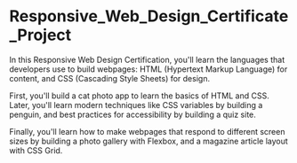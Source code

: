 # Responsive_Web_Design_Certificate_Project
In this Responsive Web Design Certification, you'll learn the languages that developers use to build webpages: HTML (Hypertext Markup Language) for content, and CSS (Cascading Style Sheets) for design.

First, you'll build a cat photo app to learn the basics of HTML and CSS. Later, you'll learn modern techniques like CSS variables by building a penguin, and best practices for accessibility by building a quiz site.

Finally, you'll learn how to make webpages that respond to different screen sizes by building a photo gallery with Flexbox, and a magazine article layout with CSS Grid.

